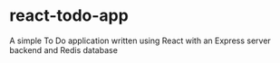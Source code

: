 # react-todo-app
A simple To Do application written using React with an Express server backend and Redis database